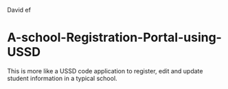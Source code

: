 David ef
# A-school-Registration-Portal-using-USSD
This is more like a USSD code application to register, edit and update student information in a typical school.
